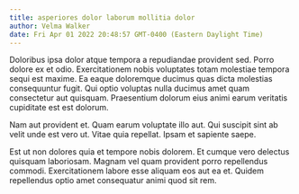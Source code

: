 ```yaml
---
title: asperiores dolor laborum mollitia dolor
author: Velma Walker
date: Fri Apr 01 2022 20:48:57 GMT-0400 (Eastern Daylight Time)
---
```

Doloribus ipsa dolor atque tempora a repudiandae provident sed. Porro dolore ex et odio. Exercitationem nobis voluptates totam molestiae tempora sequi est maxime. Ea eaque doloremque ducimus quas dicta molestias consequuntur fugit. Qui optio voluptas nulla ducimus amet quam consectetur aut quisquam. Praesentium dolorum eius animi earum veritatis cupiditate est est dolorum.

 Nam aut provident et. Quam earum voluptate illo aut. Qui suscipit sint ab velit unde est vero ut. Vitae quia repellat. Ipsam et sapiente saepe.

 Est ut non dolores quia et tempore nobis dolorem. Et cumque vero delectus quisquam laboriosam. Magnam vel quam provident porro repellendus commodi. Exercitationem labore esse aliquam eos aut ea et. Quidem repellendus optio amet consequatur animi quod sit rem.